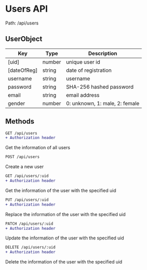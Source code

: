 # Users API
Path: /api/users

## UserObject
Key        |Type  |Description
-----------|------|------------------------------
[uid]      |number|unique user id
[dateOfReg]|string|date of registration
username   |string|username
password   |string|SHA-256 hashed password
email      |string|email address
gender     |number|0: unknown, 1: male, 2: female

## Methods
```diff
GET /api/users
+ Authorization header
```

Get the information of all users

```diff
POST /api/users
```

Create a new user

```diff
GET /api/users/:uid
+ Authorization header
```

Get the information of the user with the specified uid

```diff
PUT /api/users/:uid
+ Authorization header
```

Replace the information of the user with the specified uid

```diff
PATCH /api/users/:uid
+ Authorization header
```

Update the information of the user with the specified uid

```diff
DELETE /api/users/:uid
+ Authorization header
```

Delete the information of the user with the specified uid
